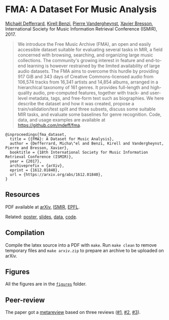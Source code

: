 # FMA: A Dataset For Music Analysis

[Michaël Defferrard](https://deff.ch),
[Kirell Benzi](https://www.kirellbenzi.com),
[Pierre Vandergheynst](https://people.epfl.ch/pierre.vandergheynst),
[Xavier Bresson](https://www.ntu.edu.sg/home/xbresson), \
International Society for Music Information Retrieval Conference (ISMIR), 2017.

> We introduce the Free Music Archive (FMA), an open and easily accessible dataset suitable for evaluating several tasks in MIR, a field concerned with browsing, searching, and organizing large music collections.
> The community's growing interest in feature and end-to-end learning is however restrained by the limited availability of large audio datasets.
> The FMA aims to overcome this hurdle by providing 917 GiB and 343 days of Creative Commons-licensed audio from 106,574 tracks from 16,341 artists and 14,854 albums, arranged in a hierarchical taxonomy of 161 genres.
> It provides full-length and high-quality audio, pre-computed features, together with track- and user-level metadata, tags, and free-form text such as biographies.
> We here describe the dataset and how it was created, propose a train/validation/test split and three subsets, discuss some suitable MIR tasks, and evaluate some baselines for genre recognition.
> Code, data, and usage examples are available at https://github.com/mdeff/fma.

```
@inproceedings{fma_dataset,
  title = {{FMA}: A Dataset for Music Analysis},
  author = {Defferrard, Micha\"el and Benzi, Kirell and Vandergheynst, Pierre and Bresson, Xavier},
  booktitle = {18th International Society for Music Information Retrieval Conference (ISMIR)},
  year = {2017},
  archiveprefix = {arXiv},
  eprint = {1612.01840},
  url = {https://arxiv.org/abs/1612.01840},
}
```

## Resources

PDF available at [arXiv], [ISMIR], [EPFL].

Related: [poster], [slides], [data], [code].

[arXiv]: https://arxiv.org/abs/1612.01840
[ISMIR]: https://archives.ismir.net/ismir2017/paper/000075.pdf
[EPFL]: https://infoscience.epfl.ch/record/227512
[poster]: https://doi.org/10.5281/zenodo.1035847
[slides]: https://doi.org/10.5281/zenodo.1066119
[data]: https://github.com/mdeff/fma
[code]: https://github.com/mdeff/fma

## Compilation

Compile the latex source into a PDF with `make`.
Run `make clean` to remove temporary files and `make arxiv.zip` to prepare an archive to be uploaded on arXiv.

## Figures

All the figures are in the [`figures`](figures/) folder.

## Peer-review

The paper got a [metareview](ismir_review_4.txt) based on three reviews ([#1](ismir_review_1.txt), [#2](ismir_review_2.txt), [#3](ismir_review_3.txt)).
